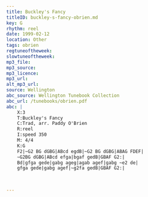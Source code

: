 ```yaml
---
title: Buckley's Fancy
titleID: buckley-s-fancy-obrien.md
key: G
rhythm: reel
date: 1999-02-12
location: Other
tags: obrien
regtuneoftheweek:
slowtuneoftheweek:
mp3_file:
mp3_source:
mp3_licence:
mp3_url:
alt_mp3_url:
source: Wellington
abc_source: Wellington Tunebook Collection
abc_url: /tunebooks/obrien.pdf
abc: |
    X:3
    T:Buckley's Fancy
    C:Trad, arr. Paddy O'Brien
    R:reel
    I:speed 350
    M: 4/4
    K:G
    F2|~G2 BG dGBG|ABcd egdB|~G2 BG dGBG|ABAG FDEF|
    ~G2BG dGBG|ABcd efga|bgaf gedB|GBAF G2:|
    Bd|gfga gede|gabg ageg|agab agef|gabg ~e2 de|
    gfga gede|gabg agef|~g2fa gedB|GBAF G2:|
    
    

---
```

